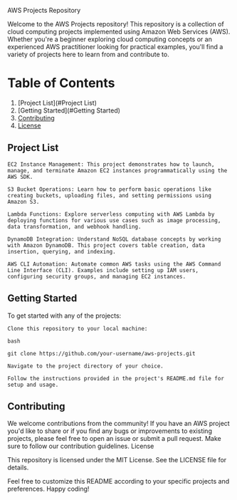 AWS Projects Repository

Welcome to the AWS Projects repository! This repository is a collection of cloud computing projects implemented using Amazon Web Services (AWS). Whether you're a beginner exploring cloud computing concepts or an experienced AWS practitioner looking for practical examples, you'll find a variety of projects here to learn from and contribute to.

# Table of Contents

1. [Project List](#Project List)
2. [Getting Started](#Getting Started)
3. [Contributing](#Contributing)
4. [License](#License)

## Project List <a name="Project List"></a>

    EC2 Instance Management: This project demonstrates how to launch, manage, and terminate Amazon EC2 instances programmatically using the AWS SDK.

    S3 Bucket Operations: Learn how to perform basic operations like creating buckets, uploading files, and setting permissions using Amazon S3.

    Lambda Functions: Explore serverless computing with AWS Lambda by deploying functions for various use cases such as image processing, data transformation, and webhook handling.

    DynamoDB Integration: Understand NoSQL database concepts by working with Amazon DynamoDB. This project covers table creation, data insertion, querying, and indexing.

    AWS CLI Automation: Automate common AWS tasks using the AWS Command Line Interface (CLI). Examples include setting up IAM users, configuring security groups, and managing EC2 instances.

## Getting Started <a name="Getting Started"></a>

To get started with any of the projects:

    Clone this repository to your local machine:

    bash

    git clone https://github.com/your-username/aws-projects.git

    Navigate to the project directory of your choice.

    Follow the instructions provided in the project's README.md file for setup and usage.

## Contributing <a name="Contributing"></a>

We welcome contributions from the community! If you have an AWS project you'd like to share or if you find any bugs or improvements to existing projects, please feel free to open an issue or submit a pull request. Make sure to follow our contribution guidelines.
License

This repository is licensed under the MIT License. See the LICENSE file for details.

Feel free to customize this README according to your specific projects and preferences. Happy coding!
